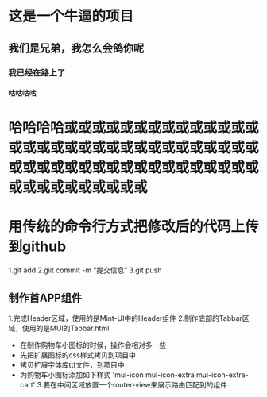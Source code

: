 # 这是一个牛逼的项目

## 我们是兄弟，我怎么会鸽你呢

### 我已经在路上了

#### 咕咕咕咕

# 哈哈哈哈或或或或或或或或或或或或或或或或或或或或或或或或或或或或或或或或或或或或或或或或或或或或或或或或或或或或或或或或或或或或

# 用传统的命令行方式把修改后的代码上传到github
1.git add
2.giit commit -m “提交信息”
3.git push

## 制作首APP组件
1.完成Header区域，使用的是Mint-UI中的Header组件
2.制作底部的Tabbar区域，使用的是MUI的Tabbar.html
 + 在制作购物车小图标的时候，操作会相对多一些
 + 先把扩展图标的css样式拷贝到项目中
 + 拷贝扩展字体库ttf文件，到项目中
 + 为购物车小图标添加如下样式 'mui-icon mui-icon-extra mui-icon-extra-cart'
3.要在中间区域放置一个router-view来展示路由匹配到的组件